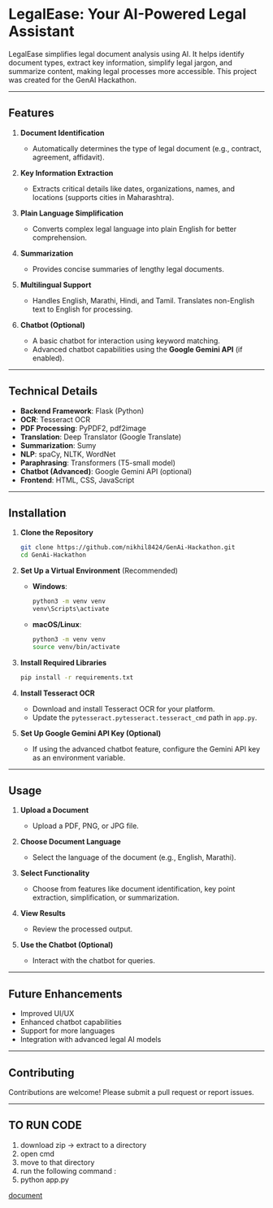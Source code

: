 
# LegalEase: Your AI-Powered Legal Assistant

LegalEase simplifies legal document analysis using AI. It helps identify document types, extract key information, simplify legal jargon, and summarize content, making legal processes more accessible. This project was created for the GenAI Hackathon.

---

## Features

1. **Document Identification**  
   - Automatically determines the type of legal document (e.g., contract, agreement, affidavit).  

2. **Key Information Extraction**  
   - Extracts critical details like dates, organizations, names, and locations (supports cities in Maharashtra).  

3. **Plain Language Simplification**  
   - Converts complex legal language into plain English for better comprehension.  

4. **Summarization**  
   - Provides concise summaries of lengthy legal documents.  

5. **Multilingual Support**  
   - Handles English, Marathi, Hindi, and Tamil. Translates non-English text to English for processing.  

6. **Chatbot (Optional)**  
   - A basic chatbot for interaction using keyword matching.  
   - Advanced chatbot capabilities using the **Google Gemini API** (if enabled).  

---

## Technical Details

- **Backend Framework**: Flask (Python)  
- **OCR**: Tesseract OCR  
- **PDF Processing**: PyPDF2, pdf2image  
- **Translation**: Deep Translator (Google Translate)  
- **Summarization**: Sumy  
- **NLP**: spaCy, NLTK, WordNet  
- **Paraphrasing**: Transformers (T5-small model)  
- **Chatbot (Advanced)**: Google Gemini API (optional)  
- **Frontend**: HTML, CSS, JavaScript  

---

## Installation

1. **Clone the Repository**  
   ```bash
   git clone https://github.com/nikhil8424/GenAi-Hackathon.git
   cd GenAi-Hackathon
   ```

2. **Set Up a Virtual Environment** (Recommended)  
   - **Windows**:  
     ```bash
     python3 -m venv venv
     venv\Scripts\activate
     ```  
   - **macOS/Linux**:  
     ```bash
     python3 -m venv venv
     source venv/bin/activate
     ```

3. **Install Required Libraries**  
   ```bash
   pip install -r requirements.txt
   ```

4. **Install Tesseract OCR**  
   - Download and install Tesseract OCR for your platform.  
   - Update the `pytesseract.pytesseract.tesseract_cmd` path in `app.py`.

5. **Set Up Google Gemini API Key (Optional)**  
   - If using the advanced chatbot feature, configure the Gemini API key as an environment variable.  

---

## Usage

1. **Upload a Document**  
   - Upload a PDF, PNG, or JPG file.  

2. **Choose Document Language**  
   - Select the language of the document (e.g., English, Marathi).  

3. **Select Functionality**  
   - Choose from features like document identification, key point extraction, simplification, or summarization.  

4. **View Results**  
   - Review the processed output.  

5. **Use the Chatbot (Optional)**  
   - Interact with the chatbot for queries.  

---

## Future Enhancements

- Improved UI/UX  
- Enhanced chatbot capabilities  
- Support for more languages  
- Integration with advanced legal AI models  

---

## Contributing

Contributions are welcome! Please submit a pull request or report issues.

---
## TO RUN CODE
1. download zip -> extract to a directory
2. open cmd 
3. move to that directory
1. run the following command : 
2. python app.py


[document](https://github.com/nikhil8424/Legalese_version_3.0/blob/main/Legalese_report.docx)
